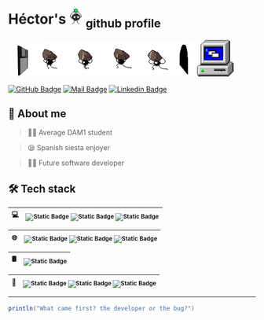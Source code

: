 
# Héctor's <img src="https://github.com/hmalcrudo/hmalcrudo/blob/main/img/happy-sootsprite.gif"> <sub>github profile  </sub>

<img src="https://github.com/hmalcrudo/hmalcrudo/blob/main/img/floppy.png"><img src="https://github.com/hmalcrudo/hmalcrudo/blob/main/img/soot-sprites.gif"><img src="https://github.com/hmalcrudo/hmalcrudo/blob/main/img/win3-computer.png" width=75px>





[![GitHub Badge](https://img.shields.io/badge/-Github-333333?style=for-the-badge&logo=github)](https://github.com/hmalcrudo) [![Mail Badge](https://img.shields.io/badge/-gmail-333333?style=for-the-badge&logo=Gmail&link=mailto:hectoralcru@gmail.com)](mailto:hectoralcru@gmail.com) [![Linkedin Badge](https://img.shields.io/badge/-Linkedin-333333?style=for-the-badge&logo=linkedin&link=mailto:hectoralcru@gmail.com)](https://www.linkedin.com/in/hector-martinez-alcrudo/)

## 👤 About me
> 👨‍🎓 Average DAM1 student

> 😪 Spanish siesta enjoyer

> 👨‍💻 Future software developer

## 🛠 Tech stack

|💻|<sub> ![Static Badge](https://img.shields.io/badge/Linux-222222?style=flat&logo=linux) ![Static Badge](https://img.shields.io/badge/GNU_Bash-222222?style=flat&logo=gnubash) ![Static Badge](https://img.shields.io/badge/☕_Java-222222?style=flat)</sub>|
|------|--------|

|🌐|<sub> ![Static Badge](https://img.shields.io/badge/HTML5-222222?style=flat&logo=html5) ![Static Badge](https://img.shields.io/badge/CSS-222222?style=flat&logo=css3) ![Static Badge](https://img.shields.io/badge/WordPress-222222?style=flat&logo=wordpress)</sub>|
|------|--------|

|🛢 |<sub> ![Static Badge](https://img.shields.io/badge/MySQL-222222?style=flat&logo=mysql&labelColor=FFFFFE)</sub>|
|------|--------|

|🔧|<sub> ![Static Badge](https://img.shields.io/badge/Git-222222?style=flat&logo=git&labelColor=) ![Static Badge](https://img.shields.io/badge/GitHub-222222?style=flat&logo=github) ![Static Badge](https://img.shields.io/badge/Markdown-222222?style=flat&logo=markdown)</sub>|
|------|--------|

---

```java
println("What came first? the developer or the bug?")
```







